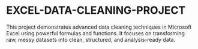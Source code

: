 # EXCEL-DATA-CLEANING-PROJECT
This project demonstrates advanced data cleaning techniques in Microsoft Excel using powerful formulas and functions. It focuses on transforming raw, messy datasets into clean, structured, and analysis-ready data.
